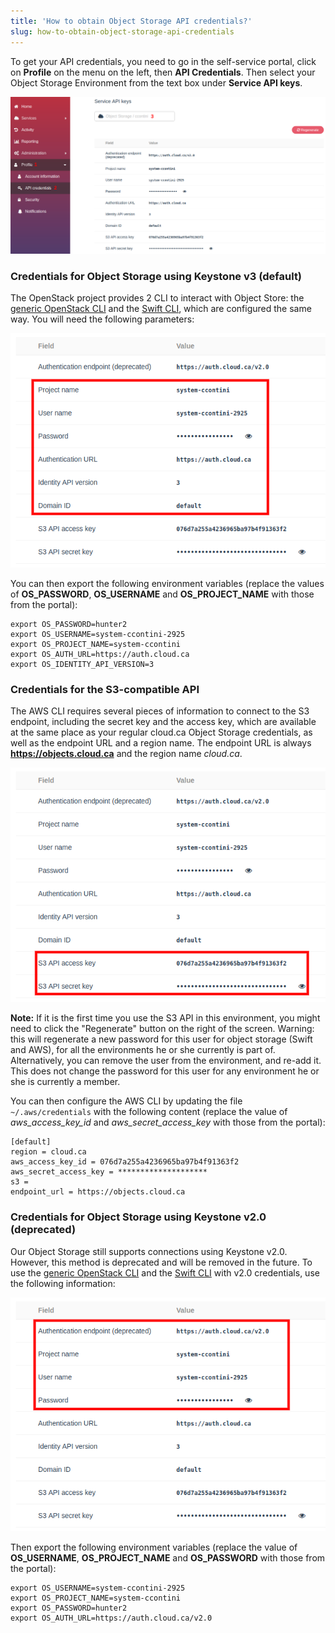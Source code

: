 ```yaml
---
title: 'How to obtain Object Storage API credentials?'
slug: how-to-obtain-object-storage-api-credentials
---
```



To get your API credentials, you need to go in the self-service portal, click on **Profile** on the menu on the left, then **API Credentials**. Then select your Object Storage Environment from the text box under **Service API keys**.

![Service API keys](/assets/object-storage-creds-en-1.png)

### Credentials for Object Storage using Keystone v3 (default)

The OpenStack project provides 2 CLI to interact with Object Store: the [generic OpenStack CLI](https://docs.openstack.org/newton/user-guide/common/cli-install-openstack-command-line-clients.html) and the [Swift CLI](https://www.swiftstack.com/docs/integration/python-swiftclient.html), which are configured the same way. You will need the following parameters:

![OpenStack parameters](/assets/object-storage-creds-en-2.png)

You can then export the following environment variables (replace the values of **OS_PASSWORD**, **OS_USERNAME** and **OS_PROJECT_NAME** with those from the portal):

```
export OS_PASSWORD=hunter2
export OS_USERNAME=system-ccontini-2925
export OS_PROJECT_NAME=system-ccontini
export OS_AUTH_URL=https://auth.cloud.ca
export OS_IDENTITY_API_VERSION=3
```

### Credentials for the S3-compatible API
The AWS CLI requires several pieces of information to connect to the S3 endpoint, including the secret key and the access key, which are available at the same place as your regular cloud.ca Object Storage credentials, as well as the endpoint URL and a region name. The endpoint URL is always **https://objects.cloud.ca** and the region name *cloud.ca*.

![OpenStack S3 API key](/assets/object-storage-creds-en-3.png)

**Note:** If it is the first time you use the S3 API in this environment, you might need to click the "Regenerate" button on the right of the screen. Warning: this will regenerate a new password for this user for object storage (Swift and AWS), for all the environments he or she currently is part of. Alternatively, you can remove the user from the environment, and re-add it. This does not change the password for this user for any environment he or she is currently a member.

You can then configure the AWS CLI by updating the file `~/.aws/credentials` with the following content (replace the value of *aws_access_key_id* and *aws_secret_access_key* with those from the portal):

```
[default]
region = cloud.ca
aws_access_key_id = 076d7a255a4236965ba97b4f91363f2
aws_secret_access_key = ********************
s3 =
endpoint_url = https://objects.cloud.ca
```

### Credentials for Object Storage using Keystone v2.0 (deprecated)

Our Object Storage still supports connections using Keystone v2.0. However, this method is deprecated and will be removed in the future. To use the [generic OpenStack CLI](https://docs.openstack.org/newton/user-guide/common/cli-install-openstack-command-line-clients.html) and the [Swift CLI](https://www.swiftstack.com/docs/integration/python-swiftclient.html) with v2.0 credentials, use the following information:

![OpenStack parameters](/assets/object-storage-creds-en-4.png)

Then export the following environment variables (replace the value of **OS_USERNAME**, **OS_PROJECT_NAME** and **OS_PASSWORD** with those from the portal):

```
export OS_USERNAME=system-ccontini-2925
export OS_PROJECT_NAME=system-ccontini
export OS_PASSWORD=hunter2
export OS_AUTH_URL=https://auth.cloud.ca/v2.0
```

